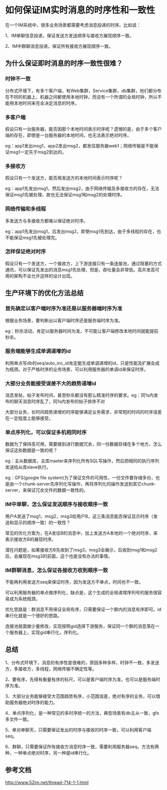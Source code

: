 # 如何保证IM实时消息的时序性和一致性

在一个IM系统中，很多业务场景都需要考虑消息投递的时序。比如说：

1、IM单聊信息投递，保证发送方发送顺序与接收方展现顺序一致。

2、IM中群聊消息投递，保证所有接收方展现顺序一致。

## 为什么保证即时消息的时序一致性很难？

### 时钟不一致

分布式环境下，有多个客户端，有Web集群，Service集群，db集群，他们都分布在不同的机器上，机器之间都使用本地时钟，而没有一个所谓的全局时钟，所以不能用本地时间来完全决定消息的时序。

### 多客户端

假设只有一台服务器，能否因那个本地时间表示时序呢？遗憾的是，由于多个客户端的存在，即使是一台服务器的本地时间，也无法表示绝对时序。

eg：app1发出msg1，app2发出msg2，都发往服务器web1；网络传输是不能保证msg1一定先于msg2到达的。

### 多接收方

假设只有一个发送方，能否用发送方的本地时间表示时序呢？

eg：app1先发出msg1，然后发出msg2，由于网络传输及多接收方的存在，无法保证msg1先被处理，故也无法保证msg1和msg2的处理时序。

### 网络传输和多线程

多发送方与多接收方都难以保证绝对时序。

eg：app1先发出msg1，后发出msg2，即使msg1先到达，由于多线程的存在，也不能保证msg1先被处理完。

### 怎样保证绝对时序

假设只有一个发送方，一个接收方，上下游连接只有一条连接池，通过阻塞的方式通讯，可以保证先发出的消息msg1先处理，但是，吞吐量会非常低。高并发高可用的架构不会允许这样的设计出现。

## 生产环境下的优化方法总结

### 首先确定以客户端时序为准还是以服务器端时序为准

根据业务场景，要判断出以客户端时序还是服务端时序为准。

eg：秒杀活动，肯定以服务器时间为准，不可能让客户端修改本地时间就能提前秒杀。

### 服务端能够生成单调递增的id

利用单点写db的seq/auto_inc_id肯定能生成单调递增的id，只是性能及扩展会成为瓶颈。对于严格时序的业务场景，可以利用服务器的单调id来保证时序。

### 大部分业务能接受误差不大的趋势递增id

消息发帖，帖子发布时间，甚至秒杀都没有那么精准时序的要求。eg：同1s内发布的聊天消息时序乱了，同1s内发布的帖子排序不对

大部分业务，长时间趋势递增的时序能够满足业务需求，非常短的时间的时序误差在一定程度上能够接受。

### 单点序列化，可以保证多机相同时序

数据为了保持高可用，需要做到进行数据冗余，同一份数据存储在多个地方，怎么保证这些数据是一致的呢？

eg：主从数据库，主库master来序列化所有SQL写操作，然后把相同的执行序列发送给从库slave执行。

eg：GFS(google file system)为了保证文件的可用性，一份文件要存储多份，也是由一个chunk-server先序列化写操作，再将序列化的操作发送到其它chunk-server，来保证冗余文件的数据一致性的。

### IM中单聊，怎么保证发送顺序与接收顺序一致

用户A发送了msg1，msg2，msg3给用户B，这三条消息能否保证显示时序（发送和显示的顺序一致）的一致性？

常见的优化方案为，在A发往B的消息中，加上发送方A本地的一个绝对时序，来表示接收方B的展现时序。

潜在问题是，如果接收方B先收到了msg3，msg3会展示，后收到msg1和msg2后，会展现在msg3的前面，这个也是没有办法的事情。

### IM群聊消息，怎么保证各接收方收到顺序一致

不能再利用发送方seq来保证时序，因为发送方不单点，时间也不一致。

可以利用服务器的单点做序列化，缺点是，这个生成的全局递增序列号的服务很容易成为系统瓶颈。

优化思路是：群消息不用保证全局有序，只需要保证一个群内的消息有序即可。id串行化就是一个很好的思路。

连接池层面做少量修改，实现按照gid选择下游服务，保证同一个群的消息落在一个服务器上，实现gid串行化，序列化。

## 总结

1、分布式环境下，消息的有序性是很难的，原因多种多样，时钟不一致，多发送方，多接收方，多线程，网络传输不确定性等。

2、要有序，先得有衡量有序的标尺，可以是客户端时序为准，也可以是服务端时序为准。

3、大部分业务能够接受大范围趋势有序，小范围误差，绝对有序的业务，可以借助服务器绝对时序的能力。

4、单点序列化，是一种常见的多时序统一的方法，典型场景有db主从一致，gfs多文件一致。

5、单对单聊天，只需要保证发出的时序与接收的时序一致，可以利用客户端seq。

6、群聊，只需要保证所有接收方消息时序一致，需要利用服务器seq，方法有两种，一种单点绝对时序，另一种是id串行化。

## 参考文档

http://www.52im.net/thread-714-1-1.html